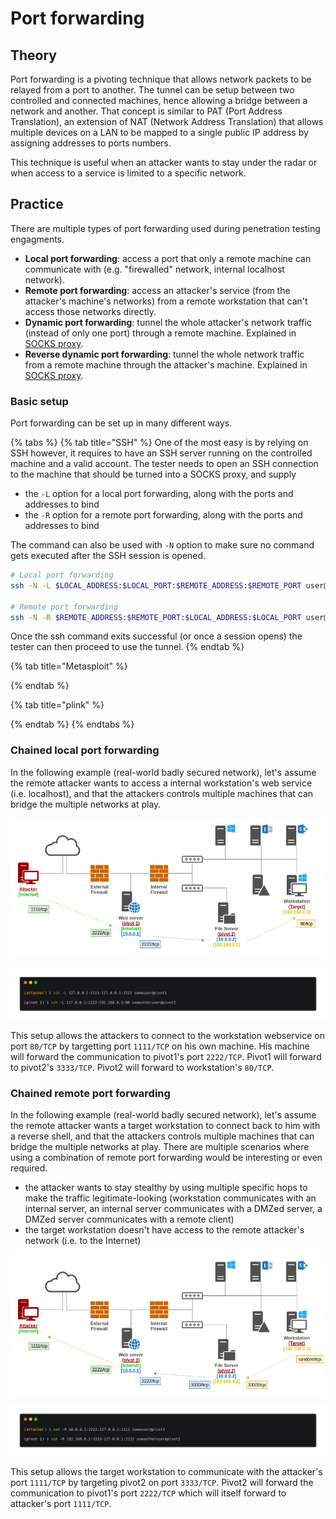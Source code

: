 # Port forwarding

## Theory

Port forwarding is a pivoting technique that allows network packets to be relayed from a port to another. The tunnel can be setup between two controlled and connected machines, hence allowing a bridge between a network and another. That concept is similar to PAT \(Port Address Translation\), an extension of NAT \(Network Address Translation\) that allows multiple devices on a LAN to be mapped to a single public IP address by assigning addresses to ports numbers.

This technique is useful when an attacker wants to stay under the radar or when access to a service is limited to a specific network.

## Practice

There are multiple types of port forwarding used during penetration testing engagments.

* **Local port forwarding**: access a port that only a remote machine can communicate with \(e.g. "firewalled" network, internal localhost network\).
* **Remote port forwarding**: access an attacker's service \(from the attacker's machine's networks\) from a remote workstation that can't access those networks directly.
* **Dynamic port forwarding**: tunnel the whole attacker's network traffic \(instead of only one port\) through a remote machine. Explained in [SOCKS proxy](socks-proxy.md).
* **Reverse dynamic port forwarding**: tunnel the whole network traffic from a remote machine through the attacker's machine. Explained in [SOCKS proxy](socks-proxy.md).

### Basic setup

Port forwarding can be set up in many different ways.

{% tabs %}
{% tab title="SSH" %}
One of the most easy is by relying on SSH however, it requires to have an SSH server running on the controlled machine and a valid account. The tester needs to open an SSH connection to the machine that should be turned into a SOCKS proxy, and supply 

* the `-L` option for a local port forwarding, along with the ports and addresses to bind
* the `-R` option for a remote port forwarding, along with the ports and addresses to bind

The command can also be used with `-N` option to make sure no command gets executed after the SSH session is opened.

```bash
# Local port forwarding
ssh -N -L $LOCAL_ADDRESS:$LOCAL_PORT:$REMOTE_ADDRESS:$REMOTE_PORT user@target

# Remote port forwarding
ssh -N -R $REMOTE_ADDRESS:$REMOTE_PORT:$LOCAL_ADDRESS:$LOCAL_PORT user@target
```

Once the ssh command exits successful \(or once a session opens\) the tester can then proceed to use the tunnel.
{% endtab %}

{% tab title="Metasploit" %}

{% endtab %}

{% tab title="plink" %}

{% endtab %}
{% endtabs %}

### Chained local port forwarding

In the following example \(real-world badly secured network\), let's assume the remote attacker wants to access a internal workstation's web service \(i.e. localhost\), and that the attackers controls multiple machines that can bridge the multiple networks at play.

![](../../.gitbook/assets/multi-port-forwarding-local-port-forwarding.png)

![Setting up the pivoting points](../../.gitbook/assets/carbon-8-.png)

This setup allows the attackers to connect to the workstation webservice on port `80/TCP` by targetting port `1111/TCP` on his own machine. His machine will forward the communication to pivot1's port `2222/TCP`. Pivot1 will forward to pivot2's `3333/TCP`. Pivot2 will forward to workstation's `80/TCP`.

### Chained remote port forwarding

In the following example \(real-world badly secured network\), let's assume the remote attacker wants a target workstation to connect back to him with a reverse shell, and that the attackers controls multiple machines that can bridge the multiple networks at play. There are multiple scenarios where using a combination of remote port forwarding would be interesting or even required.

* the attacker wants to stay stealthy by using multiple specific hops to make the traffic legitimate-looking \(workstation communicates with an internal server, an internal server communicates with a DMZed server, a DMZed server communicates with a remote client\)
* the target workstation doesn't have access to the remote attacker's network \(i.e. to the Internet\)

![](../../.gitbook/assets/multi-remote-port-forwarding.png)

![Setting up the pivoting points](../../.gitbook/assets/carbon-6-.png)

This setup allows the target workstation to communicate with the attacker's port `1111/TCP` by targeting pivot2 on port `3333/TCP`. Pivot2 will forward the communication to pivot1's port `2222/TCP` which will itself forward to attacker's port `1111/TCP`.

